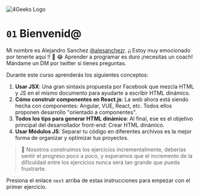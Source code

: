 ![4Geeks Logo](https://github.com/ElviraQDP/react-tutorial-exercises/blob/master/.learn/assets/4Geeks-logo.png/-/resize/200x/)

# `01` Bienvenid@

Mi nombre es Alejandro Sanchez [@alesanchezr](https://twitter.com/alesanchezr).      ¡¡ Estoy muy emocionado por tenerte aquí !! 🎉 😂
Aprender a programar es duro ¡necesitas un coach! Mándame un DM por twitter si tienes preguntas.
 
Durante este curso aprenderás los siguientes conceptos:

1. **Usar JSX**: Una gran sintaxis propuesta por Facebook que mezcla HTML y JS en el mismo documento para ayudarte a escribir HTML dinámico.
2. **Cómo construir componentes en React.js**: La web ahora está siendo hecha con componentes: Angular, VUE, React, etc. Todos ellos proponen desarrollo "orientado a componentes".  
3. **Todos los tips para generar HTML dinámico**: Al final, ese es el objetivo principal del desarrollador front-end: Crear HTML dinámico.  
4. **Usar Módulos JS**: Separar tu código en diferentes archivos es la mejor forma de organizar y optimizar tus proyectos.  

> :small_blue_diamond: Nosotros construimos los ejercicios incrementalmente, deberías sentir el progreso poco a poco, y esperamos que el incremento de la dificuldad entre los ejercicios nunca será tan grande que pueda frustrarte.

Presiona el enlace `next` arriba de estas instrucciones para empezar con el primer ejercicio.
